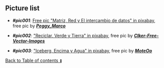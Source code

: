 ## Picture list  

- **_#pic001_**: [Free pic "Matriz, Red y El intercambio de datos" in pixabay](https://pixabay.com/es/illustrations/matriz-red-el-intercambio-de-datos-1027571/), free pic by [**_Peggy\_Marco_**](https://pixabay.com/es/users/peggy_marco-1553824/)

- **_#pic002_**: ["Reciclar, Verde y Tierra" in pixabay](https://pixabay.com/es/vectors/reciclar-verde-tierra-29227/), free pic by [**_Clker-Free-Vector-Images_**](https://pixabay.com/es/users/clker-free-vector-images-3736/)

- **_#pic003_**: ["Iceberg, Encima y Agua" in pixabay](https://pixabay.com/es/illustrations/iceberg-encima-agua-blanco-fr%c3%ado-3273216/), free pic by [**_MoteOo_**](https://pixabay.com/es/users/moteoo-466065/)

[Back to Table of contents :arrow_double_up:](../README.md)